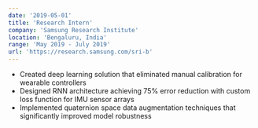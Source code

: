 ```yaml
---
date: '2019-05-01'
title: 'Research Intern'
company: 'Samsung Research Institute'
location: 'Bengaluru, India'
range: 'May 2019 - July 2019'
url: 'https://research.samsung.com/sri-b'
---
```


- Created deep learning solution that eliminated manual calibration for wearable controllers
- Designed RNN architecture achieving 75% error reduction with custom loss function for IMU sensor arrays
- Implemented quaternion space data augmentation techniques that significantly improved model robustness
